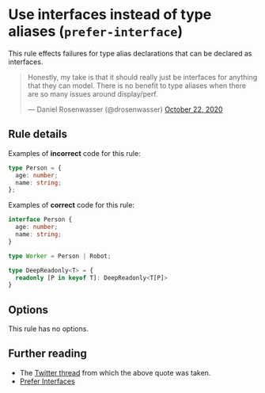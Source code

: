 # Use interfaces instead of type aliases (`prefer-interface`)

This rule effects failures for type alias declarations that can be declared as interfaces.

<blockquote class="twitter-tweet"><p lang="en" dir="ltr">Honestly, my take is that it should really just be interfaces for anything that they can model. There is no benefit to type aliases when there are so many issues around display/perf.</p>&mdash; Daniel Rosenwasser (@drosenwasser) <a href="https://twitter.com/drosenwasser/status/1319205169918144513?ref_src=twsrc%5Etfw">October 22, 2020</a></blockquote>

## Rule details

Examples of **incorrect** code for this rule:

```ts
type Person = {
  age: number;
  name: string;
};
```

Examples of **correct** code for this rule:

```ts
interface Person {
  age: number;
  name: string;
}
```

```ts
type Worker = Person | Robot;
```

```ts
type DeepReadonly<T> = {
  readonly [P in keyof T]: DeepReadonly<T[P]>
}
```

## Options

This rule has no options.

## Further reading

- The [Twitter thread](https://twitter.com/robpalmer2/status/1319188885197422594) from which the above quote was taken.
- [Prefer Interfaces](https://ncjamieson.com/prefer-interfaces)